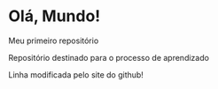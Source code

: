 # Olá, Mundo!
Meu primeiro repositório 

Repositório destinado para o processo de aprendizado

Linha modificada pelo site do github!
